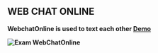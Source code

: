 ## <strong >WEB CHAT ONLINE<strong/>
<div>
  <p>
    WebchatOnline is used to text each other
    <a href="https://webchatonline.onrender.com/" >Demo</a>
  </p>
  <img title="Demo WWebchatOnline" alt="Exam WebChatOnline" src="/images/boo.svg">
</div>

